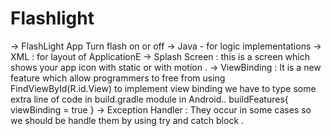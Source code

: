 # Flashlight
-> FlashLight App Turn flash on or off
 -> Java - for logic implementations
-> XML : for layout of ApplicationE
-> Splash Screen : this is a screen which shows your app icon with static or with motion .
-> ViewBinding : It is a new feature which allow programmers to free from using FindViewById(R.id.View)
              to implement view binding we have to type some extra line of code in build.gradle module
              in Android..
                 buildFeatures{
                  viewBinding = true
                }
-> Exception Handler : They occur in some cases so we should be handle them by using try and catch block .
